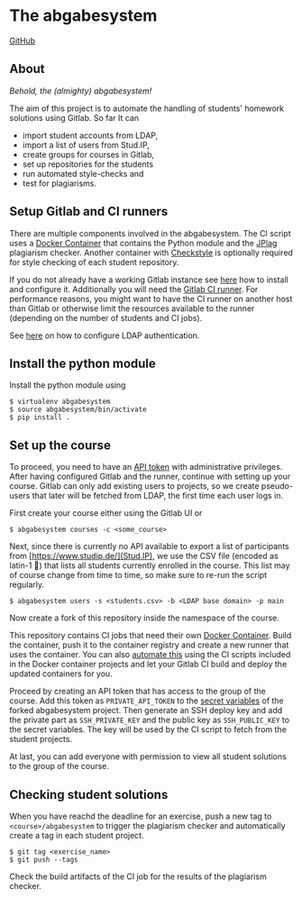 # The abgabesystem

[GitHub](https://github.com/timschubert/abgabesystem)

## About

*Behold, the (almighty) abgabesystem!*

The aim of this project is to automate the handling of students' homework solutions using Gitlab.
So far It can

- import student accounts from LDAP,
- import a list of users from Stud.IP,
- create groups for courses in Gitlab,
- set up repositories for the students
- run automated style-checks and
- test for plagiarisms.

## Setup Gitlab and CI runners

There are multiple components involved in the abgabesystem.
The CI script uses a [Docker Container](https://github.com/timschubert/docker-abgabesystem) that contains the Python module and the [JPlag](https://jplag.ipd.kit.edu/) plagiarism checker.
Another container with [Checkstyle](https://github.com/timschubert/docker-checkstyle) is optionally required for style checking of each student repository.

If you do not already have a working Gitlab instance see [here](https://docs.gitlab.com/omnibus/README.html#installation) how to install and configure it.
Additionally you will need the [Gitlab CI runner](https://docs.gitlab.com/runner/).
For performance reasons, you might want to have the CI runner on another host than Gitlab or otherwise limit the resources available to the runner (depending on the number of students and CI jobs).

See [here](https://docs.gitlab.com/ce/administration/auth/ldap.html#doc-nav) on how to configure LDAP authentication.

## Install the python module

Install the python module using

```
$ virtualenv abgabesystem
$ source abgabesystem/bin/activate
$ pip install .
```

## Set up the course

To proceed, you need to have an [API token](https://docs.gitlab.com/ee/user/profile/personal_access_tokens.html) with administrative privileges.
After having configured Gitlab and the runner, continue with setting up your course.
Gitlab can only add existing users to projects, so we create pseudo-users that later will be fetched from LDAP, the first time each user logs in.

First create your course either using the Gitlab UI or

```
$ abgabesystem courses -c <some_course>
```

Next, since there is currently no API available to export a list of participants from [https://www.studip.de/](Stud.IP), we use the CSV file (encoded as latin-1 🤢) that lists all students currently enrolled in the course.
This list may of course change from time to time, so make sure to re-run the script regularly.

```
$ abgabesystem users -s <students.csv> -b <LDAP base domain> -p main
```

Now create a fork of this repository inside the namespace of the course.

This repository contains CI jobs that need their own [Docker Container](https://github.com/timschubert/docker-abgabesystem).
Build the container, push it to the container registry and create a new runner that uses the container.
You can also [automate this](https://docs.gitlab.com/ce/ci/docker/using_docker_build.html) using the CI scripts included in the Docker container projects and let your Gitlab CI build and deploy the updated containers for you.

Proceed by creating an API token that has access to the group of the course.
Add this token as `PRIVATE_API_TOKEN` to the [secret variables](https://docs.gitlab.com/ce/ci/variables/) of the forked abgabesystem project.
Then generate an SSH deploy key and add the private part as `SSH_PRIVATE_KEY` and the public key as `SSH_PUBLIC_KEY` to the secret variables.
The key will be used by the CI script to fetch from the student projects.

At last, you can add everyone with permission to view all student solutions to the group of the course.

## Checking student solutions

When you have reachd the deadline for an exercise, push a new tag to `<course>/abgabesystem` to trigger the plagiarism checker and automatically create a tag in each student project.

```
$ git tag <exercise_name>
$ git push --tags
```

Check the build artifacts of the CI job for the results of the plagiarism checker.
